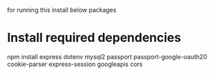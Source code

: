 for running this install below packages
# Install required dependencies
npm install express dotenv mysql2 passport passport-google-oauth20 cookie-parser express-session googleapis cors
